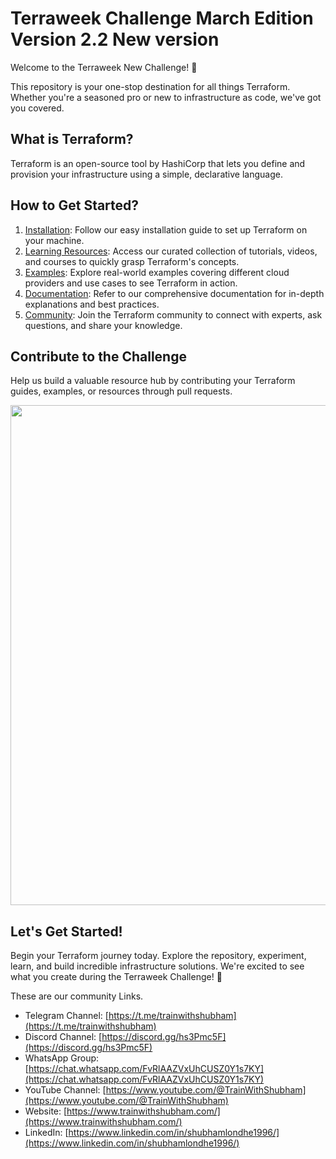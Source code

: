 # Terraweek Challenge March Edition Version 2.2 New version

Welcome to the Terraweek New Challenge! 🚀

This repository is your one-stop destination for all things Terraform. Whether you're a seasoned pro or new to infrastructure as code, we've got you covered.

## What is Terraform?

Terraform is an open-source tool by HashiCorp that lets you define and provision your infrastructure using a simple, declarative language.

## How to Get Started?

1. [Installation](https://karenngugi.hashnode.dev/installing-terraform-on-ubuntu-2204): Follow our easy installation guide to set up Terraform on your machine.
2. [Learning Resources](https://www.youtube.com/@TrainWithShubham): Access our curated collection of tutorials, videos, and courses to quickly grasp Terraform's concepts.
3. [Examples](https://github.com/hashicorp/terraform.git): Explore real-world examples covering different cloud providers and use cases to see Terraform in action.
4. [Documentation](https://registry.terraform.io/): Refer to our comprehensive documentation for in-depth explanations and best practices.
5. [Community](https://t.me/trainwithshubham): Join the Terraform community to connect with experts, ask questions, and share your knowledge.

## Contribute to the Challenge

Help us build a valuable resource hub by contributing your Terraform guides, examples, or resources through pull requests.

<p align="center">
  <img align="center" src="https://github.com/LondheShubham153/TerraWeek/blob/main/assets/Terraform_background.jpg" width="800">
</p>

## Let's Get Started!

Begin your Terraform journey today. Explore the repository, experiment, learn, and build incredible infrastructure solutions. We're excited to see what you create during the Terraweek Challenge! 🎉

These are our community Links.

- Telegram Channel: [https://t.me/trainwithshubham](https://t.me/trainwithshubham)
- Discord Channel: [https://discord.gg/hs3Pmc5F](https://discord.gg/hs3Pmc5F)
- WhatsApp Group: [https://chat.whatsapp.com/FvRlAAZVxUhCUSZ0Y1s7KY](https://chat.whatsapp.com/FvRlAAZVxUhCUSZ0Y1s7KY)
- YouTube Channel: [https://www.youtube.com/@TrainWithShubham](https://www.youtube.com/@TrainWithShubham)
- Website: [https://www.trainwithshubham.com/](https://www.trainwithshubham.com/)
- LinkedIn: [https://www.linkedin.com/in/shubhamlondhe1996/](https://www.linkedin.com/in/shubhamlondhe1996/)
